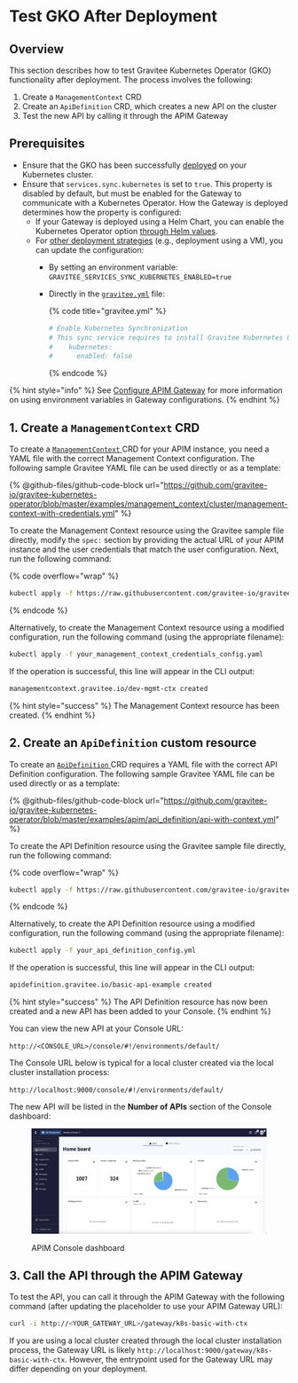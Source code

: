 # Test GKO After Deployment

## Overview

This section describes how to test Gravitee Kubernetes Operator (GKO) functionality after deployment. The process involves the following:

1. Create a `ManagementContext` CRD
2. Create an `ApiDefinition` CRD, which creates a new API on the cluster
3. Test the new API by calling it through the APIM Gateway

## Prerequisites

* Ensure that the GKO has been successfully [deployed](../../getting-started/install-and-upgrade-guides/install-on-kubernetes/architecture-overview.md) on your Kubernetes cluster.
* Ensure that `services.sync.kubernetes` is set to `true`. This property is disabled by default, but must be enabled for the Gateway to communicate with a Kubernetes Operator. How the Gateway is deployed determines how the property is configured:
  * If your Gateway is deployed using a Helm Chart, you can enable the Kubernetes Operator option [through Helm values](../../getting-started/install-and-upgrade-guides/install-on-kubernetes/apim-helm-install-and-configuration.md#gravitee-gateway).
  * For [other deployment strategies](../../getting-started/install-and-upgrade-guides/) (e.g., deployment using a VM), you can update the configuration:
    * By setting an environment variable: `GRAVITEE_SERVICES_SYNC_KUBERNETES_ENABLED=true`
    *   Directly in the [`gravitee.yml`](https://github.com/gravitee-io/gravitee-api-management/blob/master/gravitee-apim-gateway/gravitee-apim-gateway-standalone/gravitee-apim-gateway-standalone-distribution/src/main/resources/config/gravitee.yml#L264) file:

        {% code title="gravitee.yml" %}
        ```yaml
        # Enable Kubernetes Synchronization
        # This sync service requires to install Gravitee Kubernetes Operator
        #    kubernetes:
        #      enabled: false
        ```
        {% endcode %}

{% hint style="info" %}
See [Configure APIM Gateway](../../getting-started/configuration/apim-gateway/) for more information on using environment variables in Gateway configurations.
{% endhint %}

## 1. Create a `ManagementContext` CRD

To create a [`ManagementContext` ](custom-resource-definitions/managementcontext.md)CRD for your APIM instance, you need a YAML file with the correct Management Context configuration. The following sample Gravitee YAML file can be used directly or as a template:

{% @github-files/github-code-block url="https://github.com/gravitee-io/gravitee-kubernetes-operator/blob/master/examples/management_context/cluster/management-context-with-credentials.yml" %}

To create the Management Context resource using the Gravitee sample file directly, modify the `spec:` section by providing the actual URL of your APIM instance and the user credentials that match the user configuration. Next, run the following command:

{% code overflow="wrap" %}
```sh
kubectl apply -f https://raw.githubusercontent.com/gravitee-io/gravitee-kubernetes-operator/master/config/samples/context/k3d/management-context-with-credentials.yml
```
{% endcode %}

Alternatively, to create the Management Context resource using a modified configuration, run the following command (using the appropriate filename):

```sh
kubectl apply -f your_management_context_credentials_config.yaml
```

If the operation is successful, this line will appear in the CLI output:

```sh
managementcontext.gravitee.io/dev-mgmt-ctx created
```

{% hint style="success" %}
The Management Context resource has been created.
{% endhint %}

## 2. Create an `ApiDefinition` custom resource

To create an [`ApiDefinition` ](custom-resource-definitions/apidefinition.md)CRD requires a YAML file with the correct API Definition configuration. The following sample Gravitee YAML file can be used directly or as a template:

{% @github-files/github-code-block url="https://github.com/gravitee-io/gravitee-kubernetes-operator/blob/master/examples/apim/api_definition/api-with-context.yml" %}

To create the API Definition resource using the Gravitee sample file directly, run the following command:

{% code overflow="wrap" %}
```sh
kubectl apply -f https://raw.githubusercontent.com/gravitee-io/gravitee-kubernetes-operator/master/config/samples/apim/api-with-context.yml
```
{% endcode %}

Alternatively, to create the API Definition resource using a modified configuration, run the following command (using the appropriate filename):

```sh
kubectl apply -f your_api_definition_config.yml
```

If the operation is successful, this line will appear in the CLI output:

```sh
apidefinition.gravitee.io/basic-api-example created
```

{% hint style="success" %}
The API Definition resource has now been created and a new API has been added to your Console.
{% endhint %}

You can view the new API at your Console URL:

`http://<CONSOLE_URL>/console/#!/environments/default/`

The Console URL below is typical for a local cluster created via the local cluster installation process:

`http://localhost:9000/console/#!/environments/default/`

The new API will be listed in the **Number of APIs** section of the Console dashboard:

<figure><img src="../../.gitbook/assets/Screenshot 2023-07-06 at 9.19.26 PM.png" alt=""><figcaption><p>APIM Console dashboard</p></figcaption></figure>

## 3. Call the API through the APIM Gateway

To test the API, you can call it through the APIM Gateway with the following command (after updating the placeholder to use your APIM Gateway URL):

```sh
curl -i http://<YOUR_GATEWAY_URL>/gateway/k8s-basic-with-ctx
```

If you are using a local cluster created through the local cluster installation process, the Gateway URL is likely `http://localhost:9000/gateway/k8s-basic-with-ctx`. However, the entrypoint used for the Gateway URL may differ depending on your deployment.
